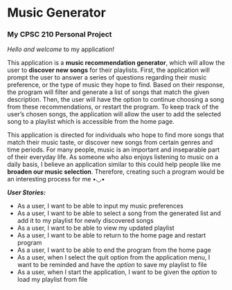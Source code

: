 # Music Generator

### My CPSC 210 Personal Project

*Hello and welcome* to my application!

This application is a **music recommendation generator**, which will allow the user to **discover new songs** for 
their playlists. First, the application will prompt the user to answer a series of questions regarding their 
music preference, or the type of music they hope to find. Based on their response, the program will filter 
and generate a list of songs that match the given description. Then, the user will have the option to continue 
choosing a song from these recommendations, or restart the program. To keep track of the user’s chosen songs, 
the application will allow the user to add the selected song to a playlist which is accessible from the home page.

This application is directed for individuals who hope to find more songs that match their music taste, or 
discover new songs from certain genres and time periods. For many people, music is an important and inseparable part
of their everyday life. As someone who also enjoys listening to music on a daily basis, I believe an application 
similar to this could help people like me **broaden our music selection**. Therefore, creating such a program would 
be an interesting process for me •◡•

***User Stories:***
- As a user, I want to be able to input my music preferences
- As a user, I want to be able to select a song from the generated list and add it to my playlist 
for newly discovered songs
- As a user, I want to be able to view my updated playlist
- As a user, I want to be able to return to the home page and restart program
- As a user, I want to be able to end the program from the home page
- As a user, when I select the quit option from the application menu, I want to be reminded and have the *option* 
to save my playlist to file 
- As a user, when I start the application, I want to be given the *option* to load my playlist from file
